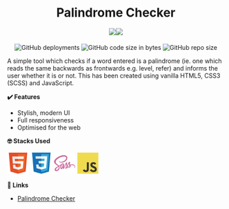 <div align="center">

<h1>Palindrome Checker</h1>

![](https://api.checklyhq.com/v1/badges/checks/ab42fb98-e534-45c1-b42f-865e97874835?style=for-the-badge&theme=dark)![](https://api.checklyhq.com/v1/badges/checks/ab42fb98-e534-45c1-b42f-865e97874835?style=for-the-badge&theme=dark&responseTime=true)<br><br>![GitHub deployments](https://img.shields.io/github/deployments/asbhogal/Palindrome-Checker/production?label=DEPLOYMENT%20STATE&style=for-the-badge&labelColor=000) ![GitHub code size in bytes](https://img.shields.io/github/languages/code-size/asbhogal/Palindrome-Checker?style=for-the-badge&labelColor=000) ![GitHub repo size](https://img.shields.io/github/repo-size/asbhogal/Palindrome-Checker?color=blueviolet&style=for-the-badge&labelColor=000)

</div>

A simple tool which checks if a word entered is a palindrome (ie. one which reads the same backwards as frontwards e.g. level, refer) and informs the user whether it is or not. This has been created using vanilla HTML5, CSS3 (SCSS) and JavaScript.

<strong>:heavy_check_mark: Features</strong>
 - Stylish, modern UI
 - Full responsiveness
 - Optimised for the web

 <strong>:nerd_face: Stacks Used</strong>
<br><br>
<a target="_blank" rel="noopener noreferrer" href="https://github.com/devicons/devicon/blob/master/icons/html5/html5-original.svg"><img src="https://github.com/devicons/devicon/raw/master/icons/html5/html5-original.svg" alt="html5" width="50" height="50" style="max-width:100%;"></a>
<a target="_blank" rel="noopener noreferrer" href="https://github.com/devicons/devicon/blob/master/icons/css3/css3-original.svg"><img src="https://github.com/devicons/devicon/raw/master/icons/css3/css3-original.svg" alt="css3" width="50" height="50" style="max-width:100%;"></a>
<a target="_blank" rel="noopener noreferrer" href="https://github.com/devicons/devicon/blob/master/icons/sass/sass-original.svg"><img src="https://github.com/devicons/devicon/blob/master/icons/sass/sass-original.svg" alt="sass" width="50" height="50" style="max-width:100%;"></a>
<a target="_blank" rel="noopener noreferrer" href="https://github.com/devicons/devicon/blob/master/icons/javascript/javascript-original.svg"><img src="https://github.com/devicons/devicon/raw/master/icons/javascript/javascript-original.svg" alt="JavaScript" width="50" height="50" style="max-width:100%;"></a>

<strong>:link: Links</strong><br>
 - <a target="_blank" href="https://palindrome-checker-ebon.vercel.app/">Palindrome Checker</a>